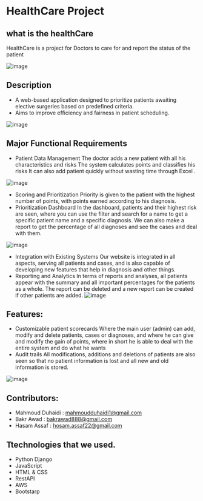 # HealthCare Project


## what is the healthCare
HealthCare is a project for Doctors to care for and report the status of the patient 

![image](https://github.com/user-attachments/assets/8f6c9234-f3ae-4530-b73f-56dbf879de9a)


## Description
* A web-based application designed to prioritize patients awaiting elective surgeries based on predefined criteria.
* Aims to improve efficiency and fairness in patient scheduling.

![image](https://github.com/user-attachments/assets/5998f6be-8d3f-4e65-ad35-f46cd4c9ea31)


## Major Functional Requirements
* Patient Data Management
  The doctor adds a new patient with all his characteristics and risks
  The system calculates points and classifies his risks
  It can also add patient quickly without wasting time through Excel .
  
![image](https://github.com/user-attachments/assets/b3ea1d9f-9ec3-40ad-8a61-0b747c225dac)
* Scoring and Prioritization
  Priority is given to the patient with the highest number of points, with points earned according to his diagnosis.
* Prioritization Dashboard
  In the dashboard, patients and their highest risk are seen, where you can use the filter and search for a name to get a specific patient name and a specific diagnosis.
  We can also make a report to get the percentage of all diagnoses and see the cases and deal with them.
  
![image](https://github.com/user-attachments/assets/6b73efb7-9178-40f4-af01-34f70d86047b)

* Integration with Existing Systems
  Our website is integrated in all aspects, serving all patients and cases, and is also capable of developing new features that help in diagnosis and other things.
* Reporting and Analytics
  In terms of reports and analyses, all patients appear with the summary and all important percentages for the patients as a whole.
  The report can be deleted and a new report can be created if other patients are added.
![image](https://github.com/user-attachments/assets/69b361f3-75db-49a1-84c1-65702d40124f)

## Features:
* Customizable patient scorecards
  Where the main user (admin) can add, modify and delete patients, cases or diagnoses, and where he can give and modify the gain of points, where in short he is able to deal with the entire system and do what he wants
* Audit trails
  All modifications, additions and deletions of patients are also seen so that no patient information is lost and all new and old information is stored.
  
![image](https://github.com/user-attachments/assets/e69bb92f-d84b-428f-8cd2-2710f94a02ca)


## Contributors:
* Mahmoud Duhaidi : mahmoudduhaidi1@gmail.com
* Bakr Awad : bakrawad888@gmail.com
* Hasam Assaf : hosam.assaf22@gmail.com

## Ttechnologies that we used.
* Python Django
* JavaScript
* HTML & CSS
* RestAPI
* AWS
* Bootstarp 
